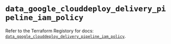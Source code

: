 # `data_google_clouddeploy_delivery_pipeline_iam_policy`

Refer to the Terraform Registory for docs: [`data_google_clouddeploy_delivery_pipeline_iam_policy`](https://registry.terraform.io/providers/hashicorp/google/5.29.0/docs/data-sources/clouddeploy_delivery_pipeline_iam_policy).
